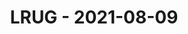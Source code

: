 ---
layout: post
title: LRUG - 2021-08-09
datetime: '2021-08-09T18:20:00+01:00'
name: LRUG
external_url: https://www.eventbrite.com/e/lrug-august-2021-tickets-164183464161
online_event: true
year_month: 2021-08
---